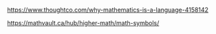 

https://www.thoughtco.com/why-mathematics-is-a-language-4158142

https://mathvault.ca/hub/higher-math/math-symbols/
